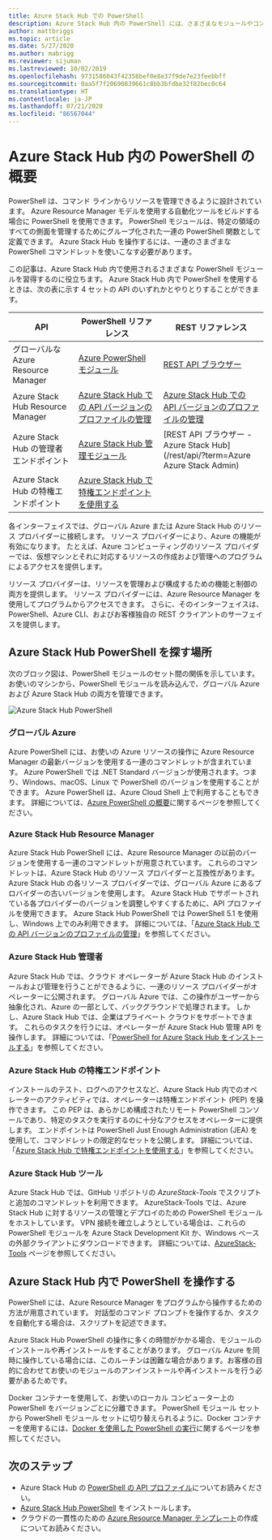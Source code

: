 ```yaml
---
title: Azure Stack Hub での PowerShell
description: Azure Stack Hub 内の PowerShell には、さまざまなモジュールやコンテキストがあります。
author: mattbriggs
ms.topic: article
ms.date: 5/27/2020
ms.author: mabrigg
ms.reviewer: sijuman
ms.lastreviewed: 10/02/2019
ms.openlocfilehash: 9731586043f42358bef0e8e37f9de7e23feebbff
ms.sourcegitcommit: 0aa5f7f20690839661c8bb3bfdbe32f82bec0c64
ms.translationtype: HT
ms.contentlocale: ja-JP
ms.lasthandoff: 07/21/2020
ms.locfileid: "86567044"
---
```

# <a name="get-started-with-powershell-in-azure-stack-hub"></a>Azure Stack Hub 内の PowerShell の概要

PowerShell は、コマンド ラインからリソースを管理できるように設計されています。 Azure Resource Manager モデルを使用する自動化ツールをビルドする場合に PowerShell を使用できます。 PowerShell モジュールは、特定の領域のすべての側面を管理するためにグループ化された一連の PowerShell 関数として定義できます。 Azure Stack Hub を操作するには、一連のさまざまな PowerShell コマンドレットを使いこなす必要があります。

この記事は、Azure Stack Hub 内で使用されるさまざまな PowerShell モジュールを習得するのに役立ちます。 Azure Stack Hub 内で PowerShell を使用するときは、次の表に示す 4 セットの API のいずれかとやりとりすることができます。

| API | PowerShell リファレンス | REST リファレンス |
| --- | --- | --- |
| グローバルな Azure Resource Manager | [Azure PowerShell モジュール](https://github.com/Azure/azure-powershell/blob/master/documentation/azure-powershell-modules.md) | [REST API ブラウザー](/rest/api/) |
| Azure Stack Hub Resource Manager | [Azure Stack Hub での API バージョンのプロファイルの管理](azure-stack-version-profiles.md) | [Azure Stack Hub での API バージョンのプロファイルの管理](azure-stack-version-profiles.md) |
| Azure Stack Hub の管理者エンドポイント | [Azure Stack Hub 管理モジュール](/powershell/azure/azure-stack/overview) | [REST API ブラウザー - Azure Stack Hub](/rest/api/?term=Azure Azure Stack Admin) |
| Azure Stack Hub の特権エンドポイント | [Azure Stack Hub で特権エンドポイントを使用する](../operator/azure-stack-privileged-endpoint.md) | |

各インターフェイスでは、グローバル Azure または Azure Stack Hub のリソース プロバイダーに接続します。 リソース プロバイダーにより、Azure の機能が有効になります。 たとえば、Azure コンピューティングのリソース プロバイダーでは、仮想マシンとそれに対応するリソースの作成および管理へのプログラムによるアクセスを提供します。

リソース プロバイダーは、リソースを管理および構成するための機能と制御の両方を提供します。 リソース プロバイダーには、Azure Resource Manager を使用してプログラムからアクセスできます。 さらに、そのインターフェイスは、PowerShell、Azure CLI、およびお客様独自の REST クライアントのサーフェイスを提供します。

## <a name="where-to-find-azure-stack-hub-powershell"></a>Azure Stack Hub PowerShell を探す場所

次のブロック図は、PowerShell モジュールのセット間の関係を示しています。 お使いのマシンから、PowerShell モジュールを読み込んで、グローバル Azure および Azure Stack Hub の両方を管理できます。

![Azure Stack Hub PowerShell](media/azure-stack-powershell-overview/azure-stack-powerShell.svg)

### <a name="global-azure"></a>グローバル Azure

Azure PowerShell には、お使いの Azure リソースの操作に Azure Resource Manager の最新バージョンを使用する一連のコマンドレットが含まれています。 Azure PowerShell では .NET Standard バージョンが使用されます。つまり、Windows、macOS、Linux で PowerShell のバージョンを使用することができます。 Azure PowerShell は、Azure Cloud Shell 上で利用することもできます。 詳細については、[Azure PowerShell の概要](/powershell/azure/get-started-azureps)に関するページを参照してください。

### <a name="azure-stack-hub-resource-manager"></a>Azure Stack Hub Resource Manager

Azure Stack Hub PowerShell には、Azure Resource Manager の以前のバージョンを使用する一連のコマンドレットが用意されています。 これらのコマンドレットは、Azure Stack Hub のリソース プロバイダーと互換性があります。 Azure Stack Hub の各リソース プロバイダーでは、グローバル Azure にあるプロバイダーの古いバージョンを使用します。 Azure Stack Hub でサポートされている各プロバイダーのバージョンを調整しやすくするために、API プロファイルを使用できます。 Azure Stack Hub PowerShell では PowerShell 5.1 を使用し、Windows 上でのみ利用できます。 詳細については、「[Azure Stack Hub での API バージョンのプロファイルの管理](azure-stack-version-profiles.md)」を参照してください。

### <a name="azure-stack-hub-administrator"></a>Azure Stack Hub 管理者

Azure Stack Hub では、クラウド オペレーターが Azure Stack Hub のインストールおよび管理を行うことができるように、一連のリソース プロバイダーがオペレーターに公開されます。 グローバル Azure では、この操作がユーザーから抽象化され、Azure の一部として、バックグラウンドで処理されます。 しかし、Azure Stack Hub では、企業はプライベート クラウドをサポートできます。 これらのタスクを行うには、オペレーターが Azure Stack Hub 管理 API を操作します。 詳細については、「[PowerShell for Azure Stack Hub をインストールする](../operator/azure-stack-powershell-install.md)」を参照してください。

### <a name="azure-stack-hub-privileged-endpoint"></a>Azure Stack Hub の特権エンドポイント

インストールのテスト、ログへのアクセスなど、Azure Stack Hub 内でのオペレーターのアクティビティでは、オペレーターは特権エンドポイント (PEP) を操作できます。 この PEP は、あらかじめ構成されたリモート PowerShell コンソールであり、特定のタスクを実行するのに十分なアクセスをオペレーターに提供します。 エンドポイントは PowerShell Just Enough Administration (JEA) を使用して、コマンドレットの限定的なセットを公開します。 詳細については、「[Azure Stack Hub で特権エンドポイントを使用する](../operator/azure-stack-privileged-endpoint.md)」を参照してください。

### <a name="azure-stack-hub-tools"></a>Azure Stack Hub ツール

Azure Stack Hub では、GitHub リポジトリの *AzureStack-Tools* でスクリプトと追加のコマンドレットを利用できます。 AzureStack-Tools では、Azure Stack Hub に対するリソースの管理とデプロイのための PowerShell モジュールをホストしています。 VPN 接続を確立しようとしている場合は、これらの PowerShell モジュールを Azure Stack Development Kit か、Windows ベースの外部クライアントにダウンロードできます。 詳細については、[AzureStack-Tools](https://github.com/Azure/AzureStack-Tools) ページを参照してください。

## <a name="work-with-powershell-in-azure-stack-hub"></a>Azure Stack Hub 内で PowerShell を操作する

PowerShell には、Azure Resource Manager をプログラムから操作するための方法が用意されています。 対話型のコマンド プロンプトを操作するか、タスクを自動化する場合は、スクリプトを記述できます。

Azure Stack Hub PowerShell の操作に多くの時間がかかる場合、モジュールのインストールや再インストールをすることがあります。 グローバル Azure を同時に操作している場合には、このルーチンは困難な場合があります。お客様の目的に合わせてお使いのモジュールのアンインストールや再インストールを行う必要があるためです。 

Docker コンテナーを使用して、お使いのローカル コンピューター上の PowerShell をバージョンごとに分離できます。 PowerShell モジュール セットから PowerShell モジュール セットに切り替えられるように、Docker コンテナーを使用するには、[Docker を使用した PowerShell の実行](azure-stack-powershell-user-docker.md)に関するページを参照してください。


## <a name="next-steps"></a>次のステップ

- Azure Stack Hub の [PowerShell の API プロファイル](azure-stack-version-profiles.md)についてお読みください。
- [Azure Stack Hub PowerShell](../operator/azure-stack-powershell-install.md) をインストールします。
- クラウドの一貫性のための [Azure Resource Manager テンプレート](azure-stack-develop-templates.md)の作成についてお読みください。
